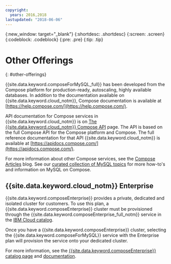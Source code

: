 ```yaml
---
copyright:
  years: 2016,2018
lastupdated: "2018-06-06"
---
```


{:new_window: target="_blank"}
{:shortdesc: .shortdesc}
{:screen: .screen}
{:codeblock: .codeblock}
{:pre: .pre}
{:tip: .tip}

# Other Offerings 
{: #other-offerings}

{{site.data.keyword.composeForMySQL_full}} has been developed from the Compose platform for production-ready, autoscaling, highly available databases. In addition to the documentation available on {{site.data.keyword.cloud_notm}}, Compose documentation is available at [https://help.compose.com/](https://help.compose.com/).

API documentation for Compose services in {{site.data.keyword.cloud_notm}} is on [The {{site.data.keyword.cloud_notm}} Compose API](https://www.compose.com/articles/the-ibm-cloud-compose-api/) page. The API is based on the full Compose API for the Compose platform and Compose. The full reference documentation for that API {{site.data.keyword.cloud_notm}} is available at [https://apidocs.compose.com/](https://apidocs.compose.com/).

For more information about other Compose services, see the [Compose Articles](https://www.compose.com/articles/) blog. See our [curated collection of MySQL topics](https://www.compose.com/articles/curated-collection-compose-for-mysql/) for more how-to's and information on MySQL on Compose.

## {{site.data.keyword.cloud_notm}} Enterprise

{{site.data.keyword.composeEnterprise}} provides a private, dedicated and isolated cluster for customers. To use this plan, a {{site.data.keyword.composeEnterprise}} cluster must be provisioned through the {{site.data.keyword.composeEnterprise_full_notm}} service in the [IBM Cloud catalog](https://console.{DomainName}/catalog/).

Once you have a {{site.data.keyword.composeEnterprise}} cluster, selecting the {{site.data.keyword.composeForMySQL}} service with the Enterprise plan will provision the service onto your dedicated cluster. 

For more information, see the [{{site.data.keyword.composeEnterprise}} catalog page](https://console.{DomainName}/catalog/services/compose-enterprise) and [documentation](https://console.{DomainName}/docs/services/ComposeEnterprise/index.html#about-compose-enterprise).